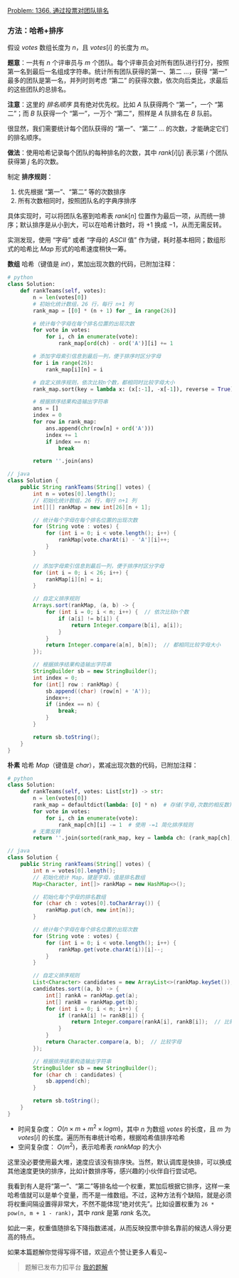 [Problem: 1366. 通过投票对团队排名](https://leetcode.cn/problems/rank-teams-by-votes/description/)

### 方法：哈希+排序

假设 $votes$ 数组长度为 $n$，且 $votes[i]$ 的长度为 $m$。

**题意**：一共有 $n$ 个评审员与 $m$ 个团队。每个评审员会对所有团队进行打分，按照第一名到最后一名组成字符串。统计所有团队获得的第一、第二 $\dots$，获得 “第一” 最多的团队是第一名，并列时则考虑 “第二” 的获得次数，依次向后类比，求最后的这些团队的总排名。

**注意**：这里的 *排名顺序* 具有绝对优先权。比如 $A$ 队获得两个 “第一”，一个 “第二”；而 $B$ 队获得一个 “第一”，一万个 “第二”，照样是 $A$ 队排名在 $B$ 队前。

很显然，我们需要统计每个团队获得的 “第一”、“第二” $\dots$ 的次数，才能确定它们的排名顺序。

**做法**：使用哈希记录每个团队的每种排名的次数，其中 $rank[i][j]$ 表示第 $i$ 个团队获得第 $j$ 名的次数。

制定 **排序规则**：

1. 优先根据 “第一”、“第二” 等的次数排序
2. 所有次数相同时，按照团队名的字典序排序

具体实现时，可以将团队名塞到哈希表 $rank[n]$ 位置作为最后一项，从而统一排序；默认排序是从小到大，可以在哈希计数时，将 $+1$ 换成 $-1$，从而无需反转。

实测发现，使用 “字母” 或者 “字母的 $ASCII$ 值” 作为键，耗时基本相同；数组形式的哈希比 $Map$ 形式的哈希速度稍快一筹。

**数组** 哈希（键值是 $int$），累加出现次数的代码，已附加注释：

```Python
# python
class Solution:
    def rankTeams(self, votes):
        n = len(votes[0])
        # 初始化统计数组，26 行，每行 n+1 列
        rank_map = [[0] * (n + 1) for _ in range(26)]

        # 统计每个字母在每个排名位置的出现次数
        for vote in votes:
            for i, ch in enumerate(vote):
                rank_map[ord(ch) - ord('A')][i] += 1

        # 添加字母索引信息到最后一列，便于排序时区分字母
        for i in range(26):
            rank_map[i][n] = i

        # 自定义排序规则，依次比较n个数，都相同时比较字母大小
        rank_map.sort(key = lambda x: (x[:-1], -x[-1]), reverse = True)

        # 根据排序结果构造输出字符串
        ans = []
        index = 0
        for row in rank_map:
            ans.append(chr(row[n] + ord('A')))
            index += 1
            if index == n:
                break

        return ''.join(ans)
```

```Java
// java
class Solution {
    public String rankTeams(String[] votes) {
        int n = votes[0].length();
        // 初始化统计数组，26 行，每行 n+1 列
        int[][] rankMap = new int[26][n + 1];

        // 统计每个字母在每个排名位置的出现次数
        for (String vote : votes) {
            for (int i = 0; i < vote.length(); i++) {
                rankMap[vote.charAt(i) - 'A'][i]++;
            }
        }

        // 添加字母索引信息到最后一列，便于排序时区分字母
        for (int i = 0; i < 26; i++) {
            rankMap[i][n] = i;
        }

        // 自定义排序规则
        Arrays.sort(rankMap, (a, b) -> {
            for (int i = 0; i < n; i++) {  // 依次比较n个数
                if (a[i] != b[i]) {
                    return Integer.compare(b[i], a[i]);
                }
            }
            return Integer.compare(a[n], b[n]);  // 都相同比较字母大小
        });

        // 根据排序结果构造输出字符串
        StringBuilder sb = new StringBuilder();
        int index = 0;
        for (int[] row : rankMap) {
            sb.append((char) (row[n] + 'A'));
            index++;
            if (index == n) {
                break;
            }
        }

        return sb.toString();
    }
}
```

**朴素** 哈希 $Map$（键值是 $char$），累减出现次数的代码，已附加注释：

```Python
# python
class Solution:
    def rankTeams(self, votes: List[str]) -> str:
        n = len(votes[0])
        rank_map = defaultdict(lambda: [0] * n)  # 存储(字母,次数的相反数)
        for vote in votes:
            for i, ch in enumerate(vote):
                rank_map[ch][i] -= 1  # 使用 -=1 简化排序规则
        # 无需反转
        return ''.join(sorted(rank_map, key = lambda ch: (rank_map[ch], ch)))
```

```Java
// java
class Solution {
    public String rankTeams(String[] votes) {
        int n = votes[0].length();
        // 初始化统计 Map，键是字母，值是排名数组
        Map<Character, int[]> rankMap = new HashMap<>();

        // 初始化每个字母的排名数组
        for (char ch : votes[0].toCharArray()) {
            rankMap.put(ch, new int[n]);
        }

        // 统计每个字母在每个排名位置的出现次数
        for (String vote : votes) {
            for (int i = 0; i < vote.length(); i++) {
                rankMap.get(vote.charAt(i))[i]--;
            }
        }

        // 自定义排序规则
        List<Character> candidates = new ArrayList<>(rankMap.keySet());
        candidates.sort((a, b) -> {
            int[] rankA = rankMap.get(a);
            int[] rankB = rankMap.get(b);
            for (int i = 0; i < n; i++) {
                if (rankA[i] != rankB[i]) {
                    return Integer.compare(rankA[i], rankB[i]);  // 比较次数
                }
            }
            return Character.compare(a, b);  // 比较字母
        });

        // 根据排序结果构造输出字符串
        StringBuilder sb = new StringBuilder();
        for (char ch : candidates) {
            sb.append(ch);
        }

        return sb.toString();
    }
}
```

- 时间复杂度： $O(n\times m+m^2\times logm)$，其中 $n$ 为数组 $votes$ 的长度，且 $m$ 为 $votes[i]$ 的长度。遍历所有串统计哈希，根据哈希值排序哈希
- 空间复杂度： $O(m^2)$，表示哈希表 $rankMap$ 的大小

这里没必要使用最大堆，速度应该没有排序快。当然，默认调库是快排，可以换成其他速度更快的排序，比如计数排序等，感兴趣的小伙伴自行尝试吧。

我看到有人是将“第一”、“第二”等排名给一个权重，累加后根据它排序，这样一来哈希值就可以是单个变量，而不是一维数组。不过，这种方法有个缺陷，就是必须将权重间隔设置得非常大，不然不能体现“绝对优先”。比如设置权重为 `26 * pow(n, m + 1 - rank)`，其中 $rank$ 是第 $rank$ 名次。

如此一来，权重值随排名下降指数递减，从而反映投票中排名靠前的候选人得分更高的特点。

如果本篇题解你觉得写得不错，欢迎点个赞让更多人看见~

> 题解已发布力扣平台 [我的题解](https://leetcode.cn/problems/rank-teams-by-votes/solutions/3033245/ha-xi-zi-ding-yi-pai-xu-liang-chong-ha-x-13cr/)
